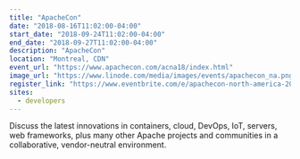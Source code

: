 ```yaml
---
title: "ApacheCon"
date: "2018-08-16T11:02:00-04:00"
start_date: "2018-09-24T11:02:00-04:00"
end_date: "2018-09-27T11:02:00-04:00"
description: "ApacheCon"
location: "Montreal, CDN"
event_url: "https://www.apachecon.com/acna18/index.html"
image_url: "https://www.linode.com/media/images/events/apachecon_na.png"
register_link: "https://www.eventbrite.com/e/apachecon-north-america-2018-registration-43200327342"
sites:
  - developers
---
```

Discuss the latest innovations in containers, cloud, DevOps, IoT, servers, web frameworks, plus many other Apache projects and communities in a collaborative, vendor-neutral environment.